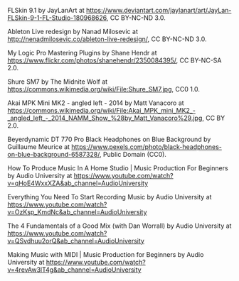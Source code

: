  FLSkin 9.1 by JayLanArt at https://www.deviantart.com/jaylanart/art/JayLan-FLSkin-9-1-FL-Studio-180968626, CC BY-NC-ND 3.0.

Ableton Live redesign by Nanad Milosevic at http://nenadmilosevic.co/ableton-live-redesign/, CC BY-NC-ND 3.0.

My Logic Pro Mastering Plugins by Shane Hendr at https://www.flickr.com/photos/shanehendr/2350084395/, CC BY-NC-SA 2.0.

Shure SM7 by The Midnite Wolf at https://commons.wikimedia.org/wiki/File:Shure_SM7.jpg, CC0 1.0.

Akai MPK Mini MK2 - angled left - 2014 by Matt Vanacoro at https://commons.wikimedia.org/wiki/File:Akai_MPK_mini_MK2_-_angled_left_-_2014_NAMM_Show_%28by_Matt_Vanacoro%29.jpg, CC BY 2.0.

Beyerdynamic DT 770 Pro Black Headphones on Blue Background by Guillaume Meurice at https://www.pexels.com/photo/black-headphones-on-blue-background-6587328/, Public Domain (CC0).

How To Produce Music In A Home Studio | Music Production For Beginners by Audio University at https://www.youtube.com/watch?v=qHoE4WxxXZA&ab_channel=AudioUniversity

Everything You Need To Start Recording Music by Audio University at https://www.youtube.com/watch?v=OzKsp_KmdNc&ab_channel=AudioUniversity

The 4 Fundamentals of a Good Mix (with Dan Worrall) by Audio University at https://www.youtube.com/watch?v=QSvdhuu2orQ&ab_channel=AudioUniversity

Making Music with MIDI | Music Production for Beginners by Audio University at https://www.youtube.com/watch?v=4revAw3lT4g&ab_channel=AudioUniversity
